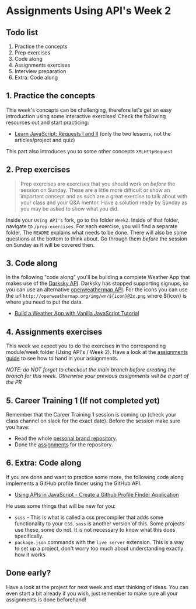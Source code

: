 # Assignments Using API's Week 2

## **Todo list**

1. Practice the concepts
2. Prep exercises
3. Code along
4. Assignments exercises
5. Interview preparation
6. Extra: Code along

## **1. Practice the concepts**

This week's concepts can be challenging, therefore let's get an easy introduction using some interactive exercises! Check the following resources out and start practicing:

- [Learn JavaScript: Requests I and II](https://www.codecademy.com/learn/learn-intermediate-javascript/modules/intermediate-javascript-requests) (only the two lessons, not the articles/project and quiz)

This part also introduces you to some other concepts `XMLHttpRequest`

## **2. Prep exercises**

> Prep exercises are exercises that you should work on _before_ the session on Sunday. These are a little more difficult or show an important concept and as such are a great exercise to talk about with your class and your Q&A mentor. Have a solution ready by Sunday as you may be asked to show what you did.

Inside your `Using API's` fork, go to the folder `Week2`. Inside of that folder, navigate to `/prep-exercises`. For each exercise, you will find a separate folder. The `README` explains what needs to be done. There will also be some questions at the bottom to think about. Go through them _before_ the session on Sunday as it will be covered then.

## **3. Code along**

In the following "code along" you'll be building a complete Weather App that makes use of the [Darksky API](https://darksky.net). Darksky has stopped supporting signups, so you can use an alternative [openweathermap API](https://openweathermap.org). For the icons you can use the url `http://openweathermap.org/img/wn/${icon}@2x.png` where ${icon} is where you need to put the data.

- [Build a Weather App with Vanilla JavaScript Tutorial](https://www.youtube.com/watch?v=wPElVpR1rwA)

## **4. Assignments exercises**

This week we expect you to do the exercises in the corresponding module/week folder (Using API's / Week 2). Have a look at the [assignments guide](https://github.com/HackYourFuture/UsingAPIs/blob/main/hand-in-assignments-guide.md) to see how to hand in your assignments.

*NOTE: do NOT forget to checkout   the main branch before creating the branch for this week. Otherwise your previous assignments will be a part of the PR*

## **5. Career Training 1 (If not completed yet)**

Remember that the Career Training 1 session is coming up (check your class channel on slack for the exact date). Before the session make sure you have:

- Read the whole [personal brand repository](https://github.com/HackYourFuture/yourpersonalbrand).
- Done the [assignments](https://github.com/HackYourFuture/yourpersonalbrand/blob/main/yourcurriculum.md#4-submitting-your-cv-to-the-hyf-team) for the repository.

## **6. Extra: Code along**

If you are done and want to practice some more, the following code along implements a GitHub profile finder using the GitHub API.

- [Using APIs in JavaScript - Create a Github Profile Finder Application](https://www.youtube.com/watch?v=sJspH620ZsU)

He uses some things that will be new for you:
- `scss` - This is what is called a css precompiler that adds some functionality to your css. `sass` is another version of this. Some projects use these, some do not. It is not necessary to know what this does specifically.
- `package.json` commands with the `live server` extension. This is a way to set up a project, don't worry too much about understanding exactly how it works

## Done early?

Have a look at the project for next week and start thinking of ideas. You can even start a bit already if you wish, just remember to make sure all your assignments is done beforehand!
